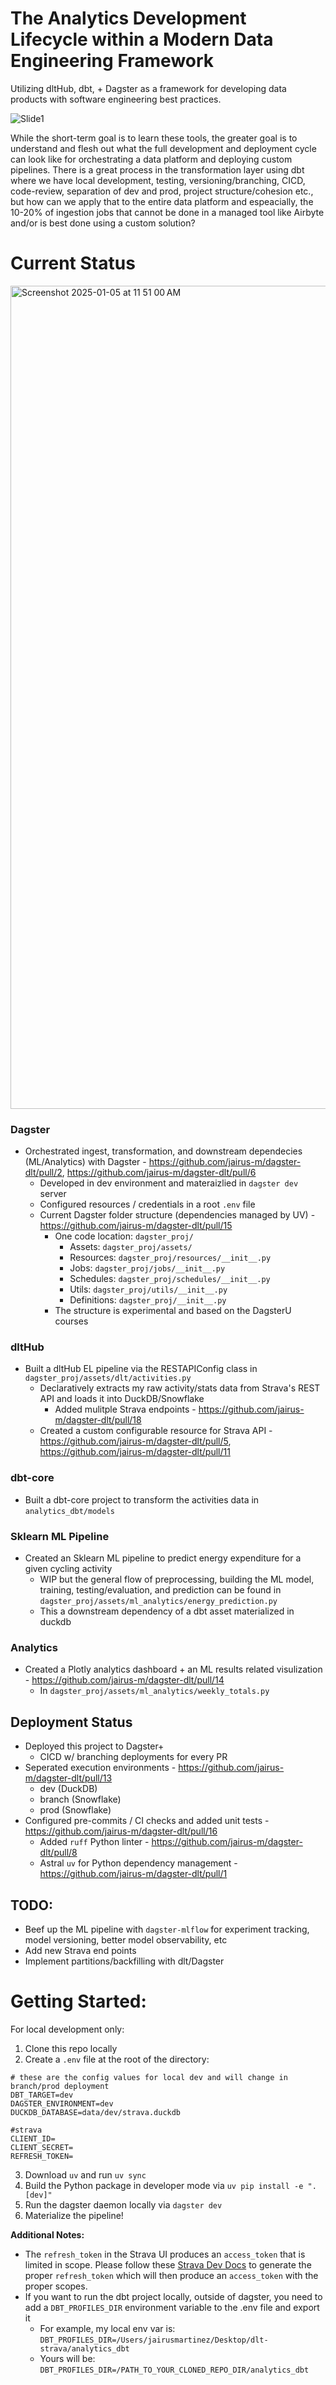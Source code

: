 # The Analytics Development Lifecycle within a Modern Data Engineering Framework

Utilizing dltHub, dbt, + Dagster as a framework for developing data products with software engineering best practices. 

![Slide1](https://github.com/user-attachments/assets/4f0025b5-c203-424f-96a6-5be81f61c844)

While the short-term goal is to learn these tools, the greater goal is to understand and flesh out what the full development and deployment cycle can look like for orchestrating a data platform and deploying custom pipelines. There is a great process in the transformation layer using dbt where we have local development, testing, versioning/branching, CICD, code-review, separation of dev and prod, project structure/cohesion etc., but how can we apply that to the entire data platform and espeacially, the 10-20% of ingestion jobs that cannot be done in a managed tool like Airbyte and/or is best done using a custom solution?

# Current Status
<img width="1317" alt="Screenshot 2025-01-05 at 11 51 00 AM" src="https://github.com/user-attachments/assets/a40c230d-1634-46ca-9210-d7847f487323" />

### Dagster
- Orchestrated ingest, transformation, and downstream dependecies (ML/Analytics) with Dagster - https://github.com/jairus-m/dagster-dlt/pull/2, https://github.com/jairus-m/dagster-dlt/pull/6
  - Developed in dev environment and materaizlied in `dagster dev` server
  - Configured resources / credentials in a root `.env` file
  - Current Dagster folder structure (dependencies managed by UV) - https://github.com/jairus-m/dagster-dlt/pull/15
    - One code location: `dagster_proj/` 
      - Assets: `dagster_proj/assets/`
      - Resources: `dagster_proj/resources/__init__.py`
      - Jobs: `dagster_proj/jobs/__init__.py`
      - Schedules: `dagster_proj/schedules/__init__.py`
      - Utils: `dagster_proj/utils/__init__.py`
      - Definitions: `dagster_proj/__init__.py`
    - The structure is experimental and based on the DagsterU courses
### dltHub
- Built a dltHub EL pipeline via the RESTAPIConfig class in `dagster_proj/assets/dlt/activities.py`
  - Declaratively extracts my raw activity/stats data from Strava's REST API and loads it into DuckDB/Snowflake
    - Added mulitple Strava endpoints - https://github.com/jairus-m/dagster-dlt/pull/18
  - Created a custom configurable resource for Strava API - https://github.com/jairus-m/dagster-dlt/pull/5, https://github.com/jairus-m/dagster-dlt/pull/11
### dbt-core
- Built a dbt-core project to transform the activities data in `analytics_dbt/models`
### Sklearn ML Pipeline
- Created an Sklearn ML pipeline to predict energy expenditure for a given cycling activity
  - WIP but the general flow of preprocessing, building the ML model, training, testing/evaluation, and prediction can be found in `dagster_proj/assets/ml_analytics/energy_prediction.py`
  - This a downstream dependency of a dbt asset materialized in duckdb
### Analytics
- Created a Plotly analytics dashboard + an ML results related visulization - https://github.com/jairus-m/dagster-dlt/pull/14
  - In `dagster_proj/assets/ml_analytics/weekly_totals.py` 

## Deployment Status
- Deployed this project to Dagster+ 
  - CICD w/ branching deployments for every PR
- Seperated execution environments - https://github.com/jairus-m/dagster-dlt/pull/13
  - dev (DuckDB)
  - branch (Snowflake)
  - prod (Snowflake)
- Configured pre-commits / CI checks and added unit tests - https://github.com/jairus-m/dagster-dlt/pull/16
  - Added `ruff` Python linter - https://github.com/jairus-m/dagster-dlt/pull/8
  - Astral `uv` for Python dependency management - https://github.com/jairus-m/dagster-dlt/pull/1

## TODO:
- Beef up the ML pipeline with `dagster-mlflow` for experiment tracking, model versioning, better model observability, etc
- Add new Strava end points
- Implement partitions/backfilling with dlt/Dagster

# Getting Started:

For local development only:

1. Clone this repo locally
2. Create a `.env` file at the root of the directory:
  ```
  # these are the config values for local dev and will change in branch/prod deployment
  DBT_TARGET=dev
  DAGSTER_ENVIRONMENT=dev
  DUCKDB_DATABASE=data/dev/strava.duckdb

  #strava
  CLIENT_ID= 
  CLIENT_SECRET=
  REFRESH_TOKEN=
  ```
3. Download `uv` and run `uv sync`
4. Build the Python package in developer mode via `uv pip install -e ".[dev]"`
5. Run the dagster daemon locally via `dagster dev`
6. Materialize the pipeline!

__Additional Notes:__ 
- The `refresh_token` in the Strava UI produces an `access_token` that is limited in scope. Please follow these [Strava Dev Docs](https://developers.strava.com/docs/getting-started/#oauth) to generate the proper `refresh_token` which will then produce an `access_token` with the proper scopes.
- If you want to run the dbt project locally, outside of dagster, you need to add a `DBT_PROFILES_DIR` environment variable to the .env file and export it
  - For example, my local env var is: `DBT_PROFILES_DIR=/Users/jairusmartinez/Desktop/dlt-strava/analytics_dbt`
  - Yours will be: `DBT_PROFILES_DIR=/PATH_TO_YOUR_CLONED_REPO_DIR/analytics_dbt`
